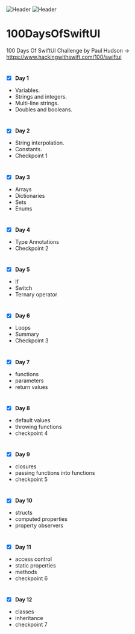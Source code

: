 ![Header](https://img.shields.io/badge/platform-iOS-lightgrey.svg)
![Header](https://img.shields.io/badge/completion-12/100-green.svg)


# 100DaysOfSwiftUI
100 Days Of SwiftUI Challenge by Paul Hudson -> https://www.hackingwithswift.com/100/swiftui


#
 - [x] <b>Day 1</b>
* Variables.
* Strings and integers.
* Multi-line strings.
* Doubles and booleans.

#
 - [x] <b>Day 2</b>
* String interpolation.
* Constants.
* Checkpoint 1

#
 - [x] <b>Day 3</b>
* Arrays
* Dictionaries
* Sets
* Enums


#
 - [x] <b>Day 4</b>
* Type Annotations
* Checkpoint 2

#
 - [x] <b>Day 5</b>
* If
* Switch
* Ternary operator

#
 - [x] <b>Day 6</b>
* Loops
* Summary
* Checkpoint 3

#
 - [x] <b>Day 7</b>
* functions
* parameters
* return values

#
 - [x] <b>Day 8</b>
* default values
* throwing functions
* checkpoint 4


#
 - [x] <b>Day 9</b>
* closures
* passing functions into functions
* checkpoint 5


#
 - [x] <b>Day 10</b>
* structs
* computed properties
* property observers


#
 - [x] <b>Day 11</b>
* access control
* static properties
* methods
* checkpoint 6


#
 - [x] <b>Day 12</b>
* classes
* inheritance
* checkpoint 7


